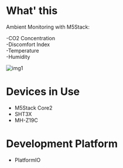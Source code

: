 # What' this  
Ambient Monitoring with M5Stack:

-CO2 Concentration  
-Discomfort Index  
-Temperature  
-Humidity  

![img1](./docs/photoimage.jpg)

# Devices in Use
- M5Stack Core2  
- SHT3X  
- MH-Z19C  

# Development Platform
- PlatformIO